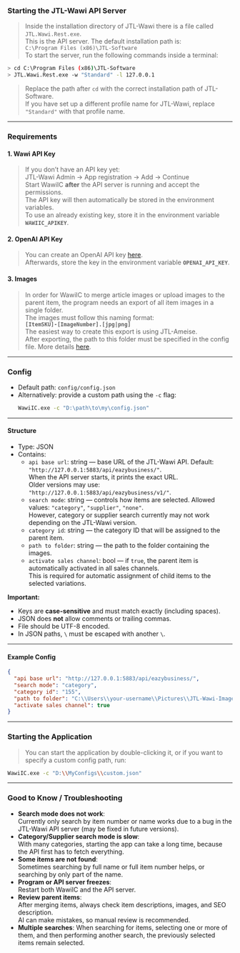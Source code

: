 ### Starting the JTL-Wawi API Server
> Inside the installation directory of JTL-Wawi there is a file called `JTL.Wawi.Rest.exe`.  
> This is the API server. The default installation path is:  
> `C:\Program Files (x86)\JTL-Software`  
> To start the server, run the following commands inside a terminal:

```sh
> cd C:\Program Files (x86)\JTL-Software
> JTL.Wawi.Rest.exe -w "Standard" -l 127.0.0.1
```

> Replace the path after `cd` with the correct installation path of JTL-Software.  
> If you have set up a different profile name for JTL-Wawi, replace `"Standard"` with that profile name.

---

### Requirements
#### 1. Wawi API Key
> If you don’t have an API key yet:  
> JTL-Wawi Admin → App registration → Add → Continue  
> Start WawiIC **after** the API server is running and accept the permissions.  
> The API key will then automatically be stored in the environment variables.  
> To use an already existing key, store it in the environment variable **`WAWIIC_APIKEY`**.

#### 2. OpenAI API Key
> You can create an OpenAI API key [here](https://platform.openai.com/api-keys).  
> Afterwards, store the key in the environment variable **`OPENAI_API_KEY`**.

#### 3. Images
> In order for WawiIC to merge article images or upload images to the parent item, the program needs an export of all item images in a single folder.  
> The images must follow this naming format:  
> **`[ItemSKU]-[ImageNumber].[jpg|png]`**  
> The easiest way to create this export is using JTL-Ameise.  
> After exporting, the path to this folder must be specified in the config file. More details [here](#config).

---

### Config

- Default path: `config/config.json`  
- Alternatively: provide a custom path using the `-c` flag:
  ```sh
  WawiIC.exe -c "D:\path\to\my\config.json"
  ```

---

#### Structure
- Type: JSON  
- Contains:
	- `api base url`: string — base URL of the JTL-Wawi API. Default: `"http://127.0.0.1:5883/api/eazybusiness/"`.  
      When the API server starts, it prints the exact URL.  
      Older versions may use: `"http://127.0.0.1:5883/api/eazybusiness/v1/"`.
	- `search mode`: string — controls how items are selected. Allowed values: `"category"`, `"supplier"`, `"none"`.  
	  However, category or supplier search currently may not work depending on the JTL-Wawi version.
	- `category id`: string — the category ID that will be assigned to the parent item.
	- `path to folder`: string — the path to the folder containing the images.
	- `activate sales channel`: bool — if `true`, the parent item is automatically activated in all sales channels.  
      This is required for automatic assignment of child items to the selected variations.

**Important:**
- Keys are **case-sensitive** and must match exactly (including spaces).
- JSON does **not** allow comments or trailing commas.
- File should be UTF-8 encoded.
- In JSON paths, `\` must be escaped with another `\`.

---

#### Example Config
```json
{
  "api base url": "http://127.0.0.1:5883/api/eazybusiness/",
  "search mode": "category",
  "category id": "155",
  "path to folder": "C:\\Users\\your-username\\Pictures\\JTL-Wawi-Images",
  "activate sales channel": true
}
```

---

### Starting the Application
> You can start the application by double-clicking it, or if you want to specify a custom config path, run:

```sh
WawiIC.exe -c "D:\\MyConfigs\\custom.json"
```

---

### Good to Know / Troubleshooting

- **Search mode does not work**:  
  Currently only search by item number or name works due to a bug in the JTL-Wawi API server (may be fixed in future versions).
- **Category/Supplier search mode is slow**:  
  With many categories, starting the app can take a long time, because the API first has to fetch everything.
- **Some items are not found**:  
  Sometimes searching by full name or full item number helps, or searching by only part of the name.
- **Program or API server freezes**:  
  Restart both WawiIC and the API server.
- **Review parent items**:  
  After merging items, always check item descriptions, images, and SEO description.  
  AI can make mistakes, so manual review is recommended.
- **Multiple searches**: When searching for items, selecting one or more of them, and then performing another search, the previously selected items remain selected.